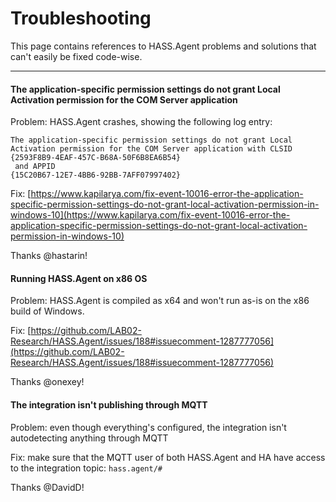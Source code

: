 # Troubleshooting

This page contains references to HASS.Agent problems and solutions that can't easily be fixed code-wise.

---


#### The application-specific permission settings do not grant Local Activation permission for the COM Server application

Problem: HASS.Agent crashes, showing the following log entry:

```
The application-specific permission settings do not grant Local Activation permission for the COM Server application with CLSID 
{2593F8B9-4EAF-457C-B68A-50F6B8EA6B54}
 and APPID 
{15C20B67-12E7-4BB6-92BB-7AFF07997402}
```

Fix: [https://www.kapilarya.com/fix-event-10016-error-the-application-specific-permission-settings-do-not-grant-local-activation-permission-in-windows-10](https://www.kapilarya.com/fix-event-10016-error-the-application-specific-permission-settings-do-not-grant-local-activation-permission-in-windows-10)

Thanks @hastarin!


#### Running HASS.Agent on x86 OS

Problem: HASS.Agent is compiled as x64 and won't run as-is on the x86 build of Windows.

Fix: [https://github.com/LAB02-Research/HASS.Agent/issues/188#issuecomment-1287777056](https://github.com/LAB02-Research/HASS.Agent/issues/188#issuecomment-1287777056)

Thanks @onexey!


#### The integration isn't publishing through MQTT

Problem: even though everything's configured, the integration isn't autodetecting anything through MQTT

Fix: make sure that the MQTT user of both HASS.Agent and HA have access to the integration topic: `hass.agent/#`

Thanks @DavidD!
